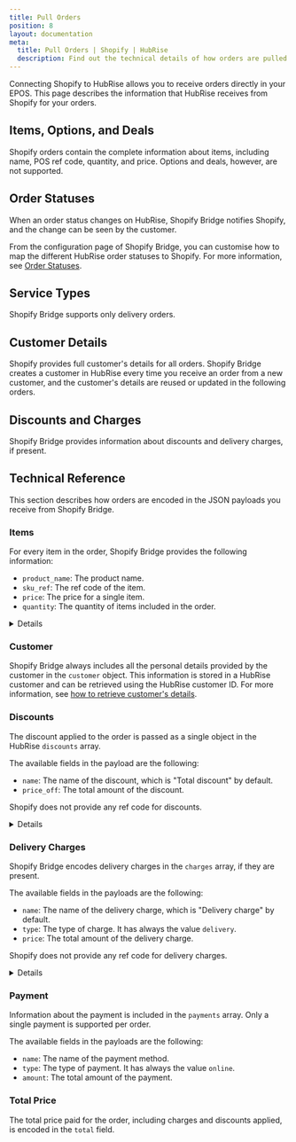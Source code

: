 ```yaml
---
title: Pull Orders
position: 8
layout: documentation
meta:
  title: Pull Orders | Shopify | HubRise
  description: Find out the technical details of how orders are pulled from Shopify into HubRise, which fields are passed and which are not.
---
```


Connecting Shopify to HubRise allows you to receive orders directly in your EPOS. This page describes the information that HubRise receives from Shopify for your orders.

## Items, Options, and Deals

Shopify orders contain the complete information about items, including name, POS ref code, quantity, and price. Options and deals, however, are not supported.

## Order Statuses

When an order status changes on HubRise, Shopify Bridge notifies Shopify, and the change can be seen by the customer.

From the configuration page of Shopify Bridge, you can customise how to map the different HubRise order statuses to Shopify. For more information, see [Order Statuses](/apps/shopify/configuration#order-statuses).

## Service Types

Shopify Bridge supports only delivery orders.

## Customer Details

Shopify provides full customer's details for all orders.
Shopify Bridge creates a customer in HubRise every time you receive an order from a new customer, and the customer's details are reused or updated in the following orders.

## Discounts and Charges

Shopify Bridge provides information about discounts and delivery charges, if present.

## Technical Reference

This section describes how orders are encoded in the JSON payloads you receive from Shopify Bridge.

### Items

For every item in the order, Shopify Bridge provides the following information:

- `product_name`: The product name.
- `sku_ref`: The ref code of the item.
- `price`: The price for a single item.
- `quantity`: The quantity of items included in the order.

<details>

Below is a sample payload containing a single item.

```json
"items": [
  {
    "product_name": "Eiernoedels",
    "sku_ref": "1",
    "price": "4.50 EUR",
    "quantity": "1",
  }
]
```

</details>

### Customer

Shopify Bridge always includes all the personal details provided by the customer in the `customer` object.
This information is stored in a HubRise customer and can be retrieved using the HubRise customer ID.
For more information, see [how to retrieve customer's details](/developers/api/customer-management#retrieve-customer).

### Discounts

The discount applied to the order is passed as a single object in the HubRise `discounts` array.

The available fields in the payload are the following:

- `name`: The name of the discount, which is "Total discount" by default.
- `price_off`: The total amount of the discount.

Shopify does not provide any ref code for discounts.

<details>

Below is a sample payload for discounts.

```json
"discounts": [
  {
    "name": "10% off",
    "price_off": "0.50 EUR"
  }
]
```

</details>

### Delivery Charges

Shopify Bridge encodes delivery charges in the `charges` array, if they are present.

The available fields in the payloads are the following:

- `name`: The name of the delivery charge, which is "Delivery charge" by default.
- `type`: The type of charge. It has always the value `delivery`.
- `price`: The total amount of the delivery charge.

Shopify does not provide any ref code for delivery charges.

<details>

Below is a sample payload for charges.

```json
"charges": [
  {
    "name": "Delivery charge",
    "type": "delivery",
    "price": "1.50 EUR"
  }
]
```

</details>

### Payment

Information about the payment is included in the `payments` array. Only a single payment is supported per order.

The available fields in the payloads are the following:

- `name`: The name of the payment method.
- `type`: The type of payment. It has always the value `online`.
- `amount`: The total amount of the payment.

### Total Price

The total price paid for the order, including charges and discounts applied, is encoded in the `total` field.
